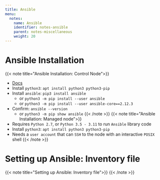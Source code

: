 ```yaml
---
title: Ansible
menu:
  notes:
    name: Ansible
    identifier: notes-ansible
    parent: notes-miscellaneous
    weight: 20
---
```

# Ansible Installation
<!-- Ansible Installation -->
{{< note title="Ansible Installation: Control Node">}}
- [Docs](https://docs.ansible.com/ansible/latest/installation_guide/intro_installation.html#managed-node-requirements)
- Install `python3`: `apt install python3 python3-pip`
- Install `ansible`: `pip3 install ansible` 
  - or `python3 -m pip install --user ansible` 
  - or `python3 -m pip install --user ansible-core==2.12.3`
- Confirm: `ansible --version`
    - or `python3 -m pip show ansible`
{{< /note >}}
{{< note title="Ansible Installation: Managed node">}}
- Requires `Python 2.7`, or `Python 3.5 - 3.11` to run `Ansible` library code
- Install `python3`: `apt install python3 python3-pip`
- Needs a `user account` that can `SSH` to the node with an interactive `POSIX` shell
{{< /note >}}
# Setting up Ansible: Inventory file
<!-- Setting up Ansible:Inventory file -->
{{< note title="Setting up Ansible: Inventory file">}}
{{< /note >}}


